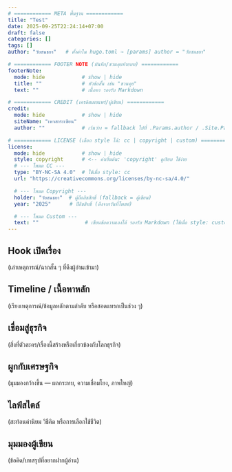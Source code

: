 ```yaml
---
# ============ META พื้นฐาน ============
title: "Test"
date: 2025-09-25T22:24:14+07:00
draft: false
categories: []
tags: []
author: "วัยสนธยา"   # ตั้งค่าใน hugo.toml → [params] author = "วัยสนธยา"

# ============ FOOTER NOTE (บันทึก/ชวนคุยท้ายบท) ============
footerNote:
  mode: hide            # show | hide
  title: ""             # หัวข้อสั้น เช่น "ชวนคุย"
  text: ""              # เนื้อหา รองรับ Markdown

# ============ CREDIT (เครดิตเผยแพร่/ผู้เขียน) ============
credit:
  mode: hide            # show | hide
  siteName: "เพจสาระเซียน"
  author: ""            # เว้นว่าง = fallback ไปที่ .Params.author / .Site.Params.author

# ============ LICENSE (เลือก style ได้: cc | copyright | custom) ============
license:
  mode: hide            # show | hide
  style: copyright      # <-- ค่าเริ่มต้น: 'copyright' ดูเรียบ ใช้ง่าย
  # --- โหมด CC ---
  type: "BY-NC-SA 4.0"  # ใช้เมื่อ style: cc
  url: "https://creativecommons.org/licenses/by-nc-sa/4.0/"

  # --- โหมด Copyright ---
  holder: "วัยสนธยา"  # ผู้ถือลิขสิทธิ์ (fallback = ผู้เขียน)
  year: "2025"      # ปีลิขสิทธิ์ (ดึงจากวันที่โพสต์)

  # --- โหมด Custom ---
  text: ""               # เขียนข้อความเองได้ รองรับ Markdown (ใช้เมื่อ style: custom)
---
```


## Hook เปิดเรื่อง
(เล่าเหตุการณ์/ฉากสั้น ๆ ที่ดึงผู้อ่านเข้ามา)

## Timeline / เนื้อหาหลัก
(เรียงเหตุการณ์/ข้อมูลหลักตามลำดับ หรือสอดแทรกเป็นช่วง ๆ)

## เชื่อมสู่ธุรกิจ
(สิ่งที่ตัวละคร/เรื่องนี้สร้างหรือเกี่ยวข้องกับโลกธุรกิจ)

## ผูกกับเศรษฐกิจ
(มุมมองกว้างขึ้น — ผลกระทบ, ความเชื่อมโยง, ภาพใหญ่)

## ไลฟ์สไตล์
(สะท้อนค่านิยม วิธีคิด หรือการเลือกใช้ชีวิต)

## มุมมองผู้เขียน
(ข้อคิด/บทสรุปที่อยากฝากผู้อ่าน)

